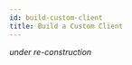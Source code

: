 ```yaml
---
id: build-custom-client
title: Build a Custom Client
---
```


*under re-construction*

[//]: # (If you are running a server using Community Edition, you can deploy your custom client to your server. See [Community Edition Custom Clients]&#40;./hubs-cloud-custom-clients.md&#41; to see how.)

